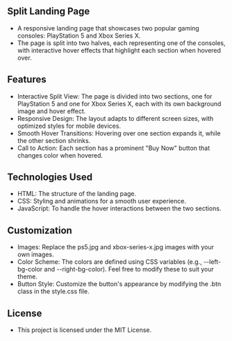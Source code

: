 ## Split Landing Page
- A responsive landing page that showcases two popular gaming consoles: PlayStation 5 and Xbox Series X.
- The page is split into two halves, each representing one of the consoles, with interactive hover effects that highlight each section when hovered over.

## Features

- Interactive Split View: The page is divided into two sections, one for PlayStation 5 and one for Xbox Series X, each with its own background image and hover effect.
- Responsive Design: The layout adapts to different screen sizes, with optimized styles for mobile devices.
- Smooth Hover Transitions: Hovering over one section expands it, while the other section shrinks.
- Call to Action: Each section has a prominent "Buy Now" button that changes color when hovered.

## Technologies Used

- HTML: The structure of the landing page.
- CSS: Styling and animations for a smooth user experience.
- JavaScript: To handle the hover interactions between the two sections.

## Customization

- Images: Replace the ps5.jpg and xbox-series-x.jpg images with your own images.
- Color Scheme: The colors are defined using CSS variables (e.g., --left-bg-color and --right-bg-color). Feel free to modify these to suit your theme.
- Button Style: Customize the button's appearance by modifying the .btn class in the style.css file.

## License
- This project is licensed under the MIT License.
